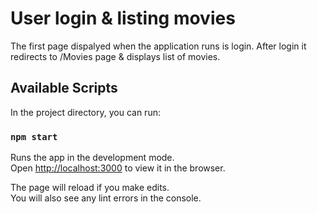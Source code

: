 # User login & listing movies

The first page dispalyed when the application runs is login.
After login it redirects to /Movies page & displays list of movies.

## Available Scripts

In the project directory, you can run:

### `npm start`

Runs the app in the development mode.\
Open [http://localhost:3000](http://localhost:3000) to view it in the browser.

The page will reload if you make edits.\
You will also see any lint errors in the console.
